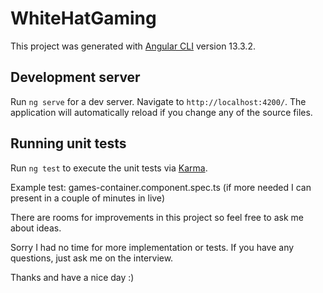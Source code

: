 # WhiteHatGaming

This project was generated with [Angular CLI](https://github.com/angular/angular-cli) version 13.3.2.

## Development server

Run `ng serve` for a dev server. Navigate to `http://localhost:4200/`. The application will automatically reload if you change any of the source files.

## Running unit tests

Run `ng test` to execute the unit tests via [Karma](https://karma-runner.github.io).

Example test: games-container.component.spec.ts (if more needed I can present in a couple of minutes in live)

There are rooms for improvements in this project so feel free to ask me about ideas.

Sorry I had no time for more implementation or tests. If you have any questions, just ask me on the interview.

Thanks and have a nice day :)
